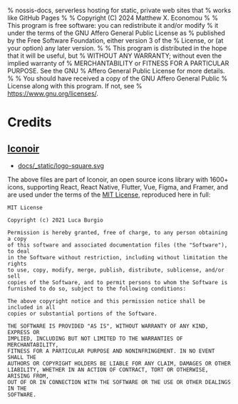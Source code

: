 % nossis-docs, serverless hosting for static, private web sites that
% works like GitHub Pages
%
% Copyright (C) 2024  Matthew X. Economou
%
% This program is free software: you can redistribute it and/or modify
% it under the terms of the GNU Affero General Public License as
% published by the Free Software Foundation, either version 3 of the
% License, or (at your option) any later version.
%
% This program is distributed in the hope that it will be useful, but
% WITHOUT ANY WARRANTY; without even the implied warranty of
% MERCHANTABILITY or FITNESS FOR A PARTICULAR PURPOSE.  See the GNU
% Affero General Public License for more details.
%
% You should have received a copy of the GNU Affero General Public
% License along with this program.  If not, see
% <https://www.gnu.org/licenses/>.

# Credits

## [Iconoir](https://github.com/iconoir-icons/iconoir/)

- [docs/_static/logo-square.svg](https://github.com/iconoir-icons/iconoir/blob/v7.10.0/icons/regular/multiple-pages.svg)

The above files are part of Iconoir, an open source icons library with
1600+ icons, supporting React, React Native, Flutter, Vue, Figma, and
Framer, and are used under the terms of the
[MIT License](https://github.com/iconoir-icons/iconoir/blob/v7.10.0/LICENSE),
reproduced here in full:

```
MIT License

Copyright (c) 2021 Luca Burgio

Permission is hereby granted, free of charge, to any person obtaining a copy
of this software and associated documentation files (the "Software"), to deal
in the Software without restriction, including without limitation the rights
to use, copy, modify, merge, publish, distribute, sublicense, and/or sell
copies of the Software, and to permit persons to whom the Software is
furnished to do so, subject to the following conditions:

The above copyright notice and this permission notice shall be included in all
copies or substantial portions of the Software.

THE SOFTWARE IS PROVIDED "AS IS", WITHOUT WARRANTY OF ANY KIND, EXPRESS OR
IMPLIED, INCLUDING BUT NOT LIMITED TO THE WARRANTIES OF MERCHANTABILITY,
FITNESS FOR A PARTICULAR PURPOSE AND NONINFRINGEMENT. IN NO EVENT SHALL THE
AUTHORS OR COPYRIGHT HOLDERS BE LIABLE FOR ANY CLAIM, DAMAGES OR OTHER
LIABILITY, WHETHER IN AN ACTION OF CONTRACT, TORT OR OTHERWISE, ARISING FROM,
OUT OF OR IN CONNECTION WITH THE SOFTWARE OR THE USE OR OTHER DEALINGS IN THE
SOFTWARE.
```
